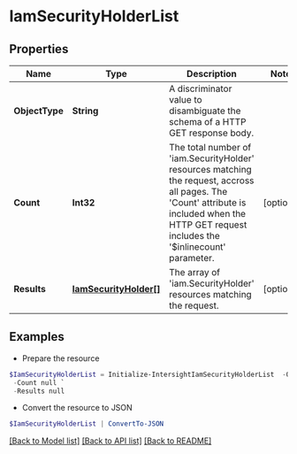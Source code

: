 # IamSecurityHolderList
## Properties

Name | Type | Description | Notes
------------ | ------------- | ------------- | -------------
**ObjectType** | **String** | A discriminator value to disambiguate the schema of a HTTP GET response body. | 
**Count** | **Int32** | The total number of &#39;iam.SecurityHolder&#39; resources matching the request, accross all pages. The &#39;Count&#39; attribute is included when the HTTP GET request includes the &#39;$inlinecount&#39; parameter. | [optional] 
**Results** | [**IamSecurityHolder[]**](IamSecurityHolder.md) | The array of &#39;iam.SecurityHolder&#39; resources matching the request. | [optional] 

## Examples

- Prepare the resource
```powershell
$IamSecurityHolderList = Initialize-IntersightIamSecurityHolderList  -ObjectType null `
 -Count null `
 -Results null
```

- Convert the resource to JSON
```powershell
$IamSecurityHolderList | ConvertTo-JSON
```

[[Back to Model list]](../README.md#documentation-for-models) [[Back to API list]](../README.md#documentation-for-api-endpoints) [[Back to README]](../README.md)

